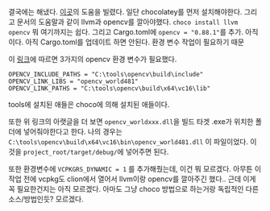 결국에는 해냈다. [이곳](https://github.com/twistedfall/opencv-rust)의 도움을 빌렸다. 일단 chocolatey를 먼저 설치해야한다. 그리고 문서의 도움말과 같이 llvm과 opencv를 깔아야했다.
`choco install llvm opencv`
뭐 여기까지는 쉽다.
그리고 Cargo.toml에 `opencv = "0.88.1"`를 추가.
아직이다. 아직 Cargo.toml를 업데이트 하면 안된다. 환경 변수 작업이 필요하기 때문

이 [링크](https://github.com/twistedfall/opencv-rust/issues/118#issuecomment-619608278)에 따르면 3가지의 opencv 환경 변수가 필요했다.
```
OPENCV_INCLUDE_PATHS = "C:\tools\opencv\build\include"
OPENCV_LINK_LIBS = "opencv_world481"
OPENCV_LINK_PATHS = "C:\tools\opencv\build\x64\vc16\lib"
```
tools에 설치된 애들은 choco에 의해 설치된 애들이다. 

또한 위 링크의 아랫글을 더 보면 `opencv_worldxxx.dll`을 빌드 타겟 .exe가 위치한 폴더에 넣어줘야한다고 한다. 나의 경우는 `C:\tools\opencv\build\x64\vc16\bin\opencv_world481.dll` 이 파일이었다. 이것을 `project_root/target/debug/`에 넣어주면 된다.

또한 환경변수에 `VCPKGRS_DYNAMIC = 1` 를 추가해줬는데, 이건 뭐 모르겠다. 아무튼 이 작업 전에 vcpkg도 clion에서 열어서 llvm이랑 opencv를 깔아주긴 했다.. 근데 이게 꼭 필요한건지는 아직 모르겠다. 아마도 그냥 choco 방법으로 하는거랑 독립적인 다른 소스/방법인듯? 모르겠다. 
